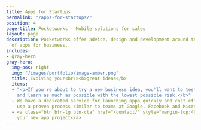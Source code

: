```yaml
---
title: Apps for Startups
permalink: "/apps-for-startups/"
position: 4
page-title: Pocketworks - Mobile solutions for sales
layout: page
description: Pocketworks offer advice, design and development around the implementation
  of apps for business.
includes:
- gray-hero
gray-hero:
  img-pos: right
  img: "/images/portfolio/image-amber.png"
  title: Evolving your<br/><b>great ideas</b>
  items:
  - "<b>If you're about to try a new business idea, you'll want to test the water
    and learn as much as possible with the lowest possible risk.</b>"
  - We have a dedicated service for launching apps quickly and cost effectively. We
    use a proven process similar to teams at Google, Facebook and Microsoft.
  - <a class="btn btn-lg btn-cta" href="/contact/" style="margin-top:40px;">Start
    your new app project</a>
---
```


